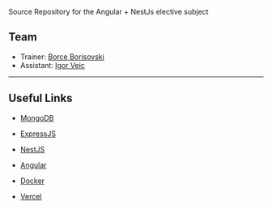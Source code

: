 Source Repository for the Angular + NestJs elective subject

## Team

- Trainer: [Borce Borisovski](mailto:borisovski.borce@gmail.com)
- Assistant: [Igor Veic](mailto:igorveic7@gmail.com)

---

## Useful Links

- [MongoDB](https://www.mongodb.com/products/platform/atlas-database)

- [ExpressJS](https://expressjs.com/)

- [NestJS](https://docs.nestjs.com/)

- [Angular](https://angular.dev/)

- [Docker](https://www.docker.com/)

- [Vercel](https://vercel.com/docs)
